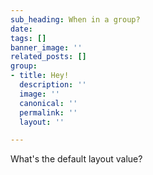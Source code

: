 ```yaml
---
sub_heading: When in a group?
date: 
tags: []
banner_image: ''
related_posts: []
group:
- title: Hey!
  description: ''
  image: ''
  canonical: ''
  permalink: ''
  layout: ''

---
```

What's the default layout value?